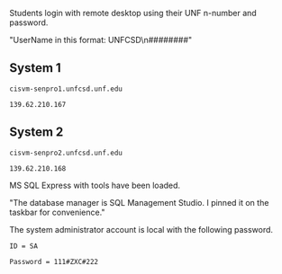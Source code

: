 Students login with remote desktop using their UNF n-number and password.

"UserName in this format: UNFCSD\n########"

System 1
-----------

	cisvm-senpro1.unfcsd.unf.edu
  
	139.62.210.167

System 2
-----------

	cisvm-senpro2.unfcsd.unf.edu
  
	139.62.210.168


MS SQL Express with tools have been loaded.

"The database manager is SQL Management Studio. I pinned it on the taskbar for convenience."

The system administrator account is local with the following password.

	ID = SA
  
	Password = 111#ZXC#222
